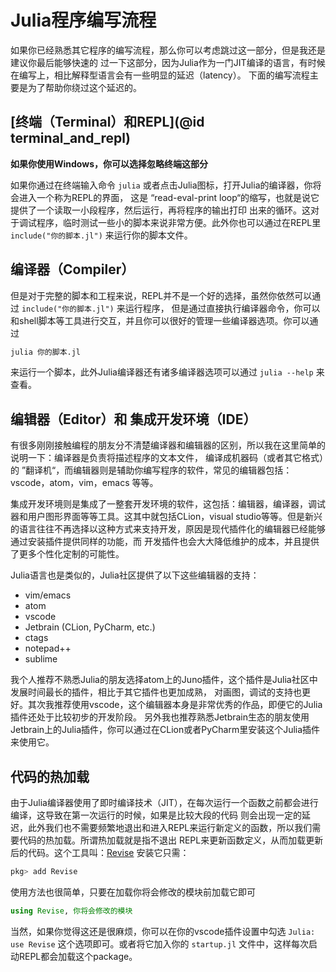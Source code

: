 # Julia程序编写流程

如果你已经熟悉其它程序的编写流程，那么你可以考虑跳过这一部分，但是我还是建议你最后能够快速的
过一下这部分，因为Julia作为一门JIT编译的语言，有时候在编写上，相比解释型语言会有一些明显的延迟（latency）。
下面的编写流程主要是为了帮助你绕过这个延迟的。

## [终端（Terminal）和REPL](@id terminal_and_repl)

**如果你使用Windows，你可以选择忽略终端这部分**

如果你通过在终端输入命令 `julia` 或者点击Julia图标，打开Julia的编译器，你将会进入一个称为REPL的界面，
这是 “read-eval-print loop“的缩写，也就是说它提供了一个读取一小段程序，然后运行，再将程序的输出打印
出来的循环。这对于调试程序，临时测试一些小的脚本来说非常方便。此外你也可以通过在REPL里 `include("你的脚本.jl")`
来运行你的脚本文件。

## 编译器（Compiler）

但是对于完整的脚本和工程来说，REPL并不是一个好的选择，虽然你依然可以通过 `include("你的脚本.jl")` 来运行程序，
但是通过直接执行编译器命令，你可以和shell脚本等工具进行交互，并且你可以很好的管理一些编译器选项。你可以通过

```sh
julia 你的脚本.jl
```

来运行一个脚本，此外Julia编译器还有诸多编译器选项可以通过 `julia --help` 来查看。

## 编辑器（Editor）和 集成开发环境（IDE）

有很多刚刚接触编程的朋友分不清楚编译器和编辑器的区别，所以我在这里简单的说明一下：编译器是负责将描述程序的文本文件，
编译成机器码（或者其它格式）的 ”翻译机“，而编辑器则是辅助你编写程序的软件，常见的编辑器包括：vscode，atom，vim，emacs
等等。

集成开发环境则是集成了一整套开发环境的软件，这包括：编辑器，编译器，调试器和用户图形界面等等工具。这其中就包括CLion，visual
studio等等。但是新兴的语言往往不再选择以这种方式来支持开发，原因是现代插件化的编辑器已经能够通过安装插件提供同样的功能，而
开发插件也会大大降低维护的成本，并且提供了更多个性化定制的可能性。

Julia语言也是类似的，Julia社区提供了以下这些编辑器的支持：

- vim/emacs
- atom
- vscode
- Jetbrain (CLion, PyCharm, etc.)
- ctags
- notepad++
- sublime

我个人推荐不熟悉Julia的朋友选择atom上的Juno插件，这个插件是Julia社区中发展时间最长的插件，相比于其它插件也更加成熟，
对画图，调试的支持也更好。其次我推荐使用vscode，这个编辑器本身是非常优秀的作品，即便它的Julia插件还处于比较初步的开发阶段。
另外我也推荐熟悉Jetbrain生态的朋友使用Jetbrain上的Julia插件，你可以通过在CLion或者PyCharm里安装这个Julia插件来使用它。

## 代码的热加载

由于Julia编译器使用了即时编译技术（JIT），在每次运行一个函数之前都会进行编译，这导致在第一次运行的时候，如果是比较大段的代码
则会出现一定的延迟，此外我们也不需要频繁地退出和进入REPL来运行新定义的函数，所以我们需要代码的热加载。所谓热加载就是指不退出
REPL来更新函数定义，从而加载更新后的代码。这个工具叫：[Revise](https://github.com/timholy/Revise.jl) 安装它只需：

```jl
pkg> add Revise
```

使用方法也很简单，只要在加载你将会修改的模块前加载它即可

```jl
using Revise, 你将会修改的模块
```

当然，如果你觉得这还是很麻烦，你可以在你的vscode插件设置中勾选 `Julia: use Revise` 这个选项即可。或者将它加入你的 `startup.jl`
文件中，这样每次启动REPL都会加载这个package。

